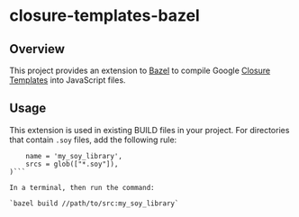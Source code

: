# closure-templates-bazel

## Overview

This project provides an extension to [Bazel](http://bazel.io) to compile
Google [Closure Templates](https://developers.google.com/closure/templates/)
into JavaScript files.

## Usage

This extension is used in existing BUILD files in your project. For directories
that contain `.soy` files, add the following rule:

```soy_library(
    name = 'my_soy_library',
    srcs = glob(["*.soy"]),
)```

In a terminal, then run the command:

`bazel build //path/to/src:my_soy_library`
